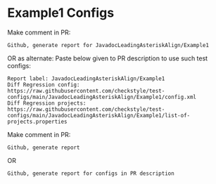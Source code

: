 # Example1 Configs
Make comment in PR:
```
Github, generate report for JavadocLeadingAsteriskAlign/Example1
```
OR as alternate:
Paste below given to PR description to use such test configs:
```
Report label: JavadocLeadingAsteriskAlign/Example1
Diff Regression config: https://raw.githubusercontent.com/checkstyle/test-configs/main/JavadocLeadingAsteriskAlign/Example1/config.xml
Diff Regression projects: https://raw.githubusercontent.com/checkstyle/test-configs/main/JavadocLeadingAsteriskAlign/Example1/list-of-projects.properties
```
Make comment in PR:
```
Github, generate report
```
OR
```
Github, generate report for configs in PR description
```
